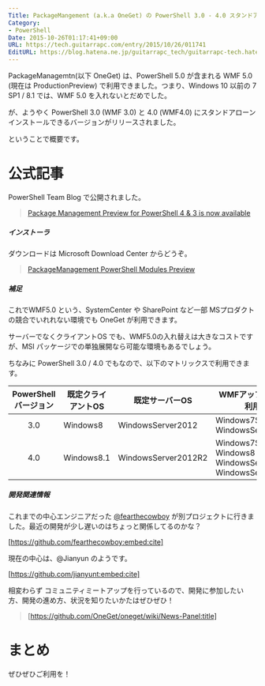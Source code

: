 ```yaml
---
Title: PackageMangement (a.k.a OneGet) の PowerShell 3.0 - 4.0 スタンドアローンインストール版について
Category:
- PowerShell
Date: 2015-10-26T01:17:41+09:00
URL: https://tech.guitarrapc.com/entry/2015/10/26/011741
EditURL: https://blog.hatena.ne.jp/guitarrapc_tech/guitarrapc-tech.hatenablog.com/atom/entry/6653458415125843802
---
```


PackageManagemtn(以下 OneGet) は、PowerShell 5.0 が含まれる WMF 5.0 (現在は ProductionPreview) で利用できました。つまり、Windows 10 以前の 7 SP1 / 8.1 では、WMF 5.0 を入れないとだめでした。

が、ようやく PowerShell 3.0 (WMF 3.0) と 4.0 (WMF4.0) にスタンドアローンインストールできるバージョンがリリースされました。

ということで概要です。


# 公式記事

PowerShell Team Blog で公開されました。

> [Package Management Preview for PowerShell 4 & 3 is now available](http://blogs.msdn.com/b/powershell/archive/2015/10/09/package-management-preview-for-powershell-4-amp-3-is-now-available.aspx)


##### インストーラ

ダウンロードは Microsoft Download Center からどうぞ。

> [PackageManagement PowerShell Modules Preview](https://www.microsoft.com/en-us/download/details.aspx?id=49186)


##### 補足

これでWMF5.0 という、SystemCenter や SharePoint など一部 MSプロダクトの競合でいれれない環境でも OneGet が利用できます。

サーバーでなくクライアントOS でも、WMF5.0の入れ替えは大きなコストですが、MSI パッケージでの単独展開なら可能な環境もあるでしょう。

ちなみに PowerShell 3.0 / 4.0 でもなので、以下のマトリックスで利用できます。

PowerShellバージョン | 既定クライアントOS | 既定サーバーOS | WMFアップグレードで利用可能
:----:| ---- | ---- | ----
3.0 | Windows8 | WindowsServer2012 | Windows7SP1 <br/> WindowsServer2008R2
4.0 | Windows8.1 | WindowsServer2012R2 | Windows7SP1 <br/> Windows8 <br/> WindowsServer2008R2 <br/> WindowsServer2012

##### 開発関連情報

これまでの中心エンジニアだった [@fearthecowboy](https://twitter.com/fearthecowboy) が別プロジェクトに行きました。最近の開発が少し遅いのはちょっと関係してるのかな？

[https://github.com/fearthecowboy:embed:cite]

現在の中心は、@Jianyun のようです。

[https://github.com/jianyunt:embed:cite]

相変わらず コミュニティミートアップを行っているので、開発に参加したい方、開発の進め方、状況を知りたいかたはぜひぜひ！

> [https://github.com/OneGet/oneget/wiki/News-Panel:title]


# まとめ

ぜひぜひご利用を！


